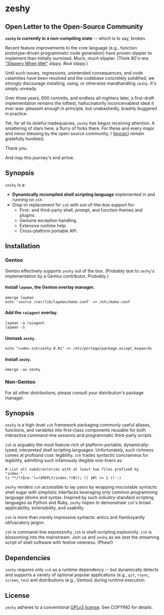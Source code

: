 zeshy
===========

## Open Letter to the Open-Source Community

**`zeshy` is currently in a non-compiling state** -- which is to say, broken.

Recent feature improvements to the core language (e.g., function prototype-driven programmatic code generation) have proven slippier to implement than initially surmised. Much, *much* slippier. (Think 80's-era ["Slippery When Wet"](https://www.youtube.com/watch?v=CXvN82-qSAc) slippy. *Real* slippy.)

Until such issues, regressions, unintended consequences, and code calamities have been resolved and the codebase concretely solidified, we *strongly* discourage installing, using, or otherwise mandhandling `zeshy`. It's simply unready.

Over three years, 600 commits, and endless all-nighters later, a first-draft implementation remains the loftiest, hallucinatorily inconceivablest ideal it ever was: pleasant enough in principle, but unabashedly, brashly buggered in practice.

Yet, for all its doleful inadequacies, `zeshy` *has* begun receiving attention. A smattering of stars here; a flurry of forks there. For these and every major and minor blessing by the open-source community, I ([leycec](https://github.com/leycec)) remain gratefully humbled.

Thank you.

  And may this journey's end arrive.

## Synopsis

`zeshy` is a:

* **Dynamically recompiled shell scripting language** implemented in and running on `zsh`.
* Drop-in replacement for `zsh` with out-of-the-box support for:
  * First- and third-party shell, prompt, and function themes and plugins.
  * Genuine exception handling.
  * Extensive runtime help.
  * Cross-platform portable API.

## Installation

### Gentoo

Gentoo effectively supports `zeshy` out of the box. (Probably due to `zeshy`\'s implementation by a Gentoo contributor. _Probably_.)

#### Install `layman`, the Gentoo overlay manager.

    emerge layman
    echo 'source /var/lib/layman/make.conf' >> /etc/make.conf

#### Add the `raiagent` overlay.

    layman -a raiagent
    layman -S

#### Unmask `zeshy`.

    echo ">=dev-zsh/zeshy-0.01" >> /etc/portage/package.accept_keywords

#### Install `zeshy`.

    emerge -av zeshy

### Non-Gentoo

For all other distributions, please consult your distribution's package manager.

## Synopsis

`zeshy` is a high-level `zsh` framework packaging commonly useful aliases, functions, and variables into first-class components reusable for both interactive command-line sessions and programmatic third-party scripts.

`zsh` is arguably the most feature-rich of platform-portable, dynamically-typed, interpreted shell scripting languages. Unfortunately, such richness comes at profound cost: legibility. `zsh` trades syntactic conciseness for legibility, admitting such infamously illegible one-liners as:

    # List all subdirectories with at least two files prefixed by "index.".
    ls **/*(D/e:'l=($REPLY/index.*(N)); (( $#l >= 2 ))':)

`zeshy` renders `zsh` accessible to lay users by wrapping inscrutable syntactic shell sugar with simplistic interfaces leveraging only common programming language idioms and syntax. Inspired by such industry-standard scripting languages as Python and Ruby, `zeshy` hopes to demonstrate `zsh`'s broad applicability, extensibility, and usability.

`zsh` is more than merely impressive syntactic antics and flamboyantly obfuscatory jargon.

`zsh` is command-line expressivity. `zsh` is shell-scripting explosivity. `zsh` is blossoming into the mainstream. Join us and `zeshy` as we zest the streaming script of shell software with festive newness. (Phew!)

## Dependencies

`zeshy` requires only `zsh` as a runtime dependency -- but dynamically detects and supports a variety of optional popular applications (e.g., `git`, `rsync`, `screen`, `tex`) and distributions (e.g., Gentoo) during runtime execution.

## License

`zeshy` adheres to a conventional [GPLv3 license](http://gplv3.fsf.org). See COPYING for details.
